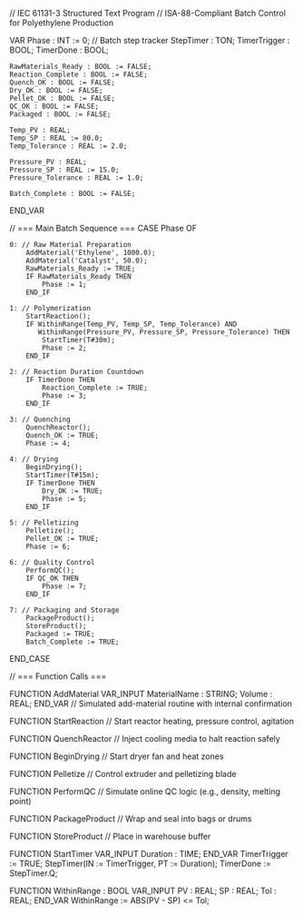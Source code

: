 // IEC 61131-3 Structured Text Program
// ISA-88-Compliant Batch Control for Polyethylene Production

VAR
    Phase : INT := 0; // Batch step tracker
    StepTimer : TON;
    TimerTrigger : BOOL;
    TimerDone : BOOL;

    RawMaterials_Ready : BOOL := FALSE;
    Reaction_Complete : BOOL := FALSE;
    Quench_OK : BOOL := FALSE;
    Dry_OK : BOOL := FALSE;
    Pellet_OK : BOOL := FALSE;
    QC_OK : BOOL := FALSE;
    Packaged : BOOL := FALSE;

    Temp_PV : REAL;
    Temp_SP : REAL := 80.0;
    Temp_Tolerance : REAL := 2.0;

    Pressure_PV : REAL;
    Pressure_SP : REAL := 15.0;
    Pressure_Tolerance : REAL := 1.0;

    Batch_Complete : BOOL := FALSE;
END_VAR

// === Main Batch Sequence ===
CASE Phase OF

    0: // Raw Material Preparation
        AddMaterial('Ethylene', 1000.0);
        AddMaterial('Catalyst', 50.0);
        RawMaterials_Ready := TRUE;
        IF RawMaterials_Ready THEN
            Phase := 1;
        END_IF

    1: // Polymerization
        StartReaction();
        IF WithinRange(Temp_PV, Temp_SP, Temp_Tolerance) AND 
           WithinRange(Pressure_PV, Pressure_SP, Pressure_Tolerance) THEN
            StartTimer(T#30m);
            Phase := 2;
        END_IF

    2: // Reaction Duration Countdown
        IF TimerDone THEN
            Reaction_Complete := TRUE;
            Phase := 3;
        END_IF

    3: // Quenching
        QuenchReactor();
        Quench_OK := TRUE;
        Phase := 4;

    4: // Drying
        BeginDrying();
        StartTimer(T#15m);
        IF TimerDone THEN
            Dry_OK := TRUE;
            Phase := 5;
        END_IF

    5: // Pelletizing
        Pelletize();
        Pellet_OK := TRUE;
        Phase := 6;

    6: // Quality Control
        PerformQC();
        IF QC_OK THEN
            Phase := 7;
        END_IF

    7: // Packaging and Storage
        PackageProduct();
        StoreProduct();
        Packaged := TRUE;
        Batch_Complete := TRUE;

END_CASE

// === Function Calls ===

FUNCTION AddMaterial
VAR_INPUT MaterialName : STRING; Volume : REAL; END_VAR
// Simulated add-material routine with internal confirmation

FUNCTION StartReaction
// Start reactor heating, pressure control, agitation

FUNCTION QuenchReactor
// Inject cooling media to halt reaction safely

FUNCTION BeginDrying
// Start dryer fan and heat zones

FUNCTION Pelletize
// Control extruder and pelletizing blade

FUNCTION PerformQC
// Simulate online QC logic (e.g., density, melting point)

FUNCTION PackageProduct
// Wrap and seal into bags or drums

FUNCTION StoreProduct
// Place in warehouse buffer

FUNCTION StartTimer
VAR_INPUT Duration : TIME; END_VAR
TimerTrigger := TRUE;
StepTimer(IN := TimerTrigger, PT := Duration);
TimerDone := StepTimer.Q;

FUNCTION WithinRange : BOOL
VAR_INPUT PV : REAL; SP : REAL; Tol : REAL; END_VAR
WithinRange := ABS(PV - SP) <= Tol;
